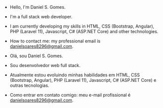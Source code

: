 - Hello, I'm Daniel S. Gomes.
- I'm a full stack web developer.
- I am currently developing my skills in HTML, CSS (Bootstrap, Angular), PHP (Laravel 11), Javascript, C# (ASP.NET Core) and other technologies.
- How to contact me: my professional email is danielsoares8296@gmail.com.



- Olá, sou Daniel S. Gomes.
- Sou desenvolvedor web full stack.
- Atualmente estou evoluindo minhas habilidades em HTML, CSS (Bootstrap, Angular), PHP (Laravel 11), Javascript, C# (ASP.NET Core) e outras tecnologias.
- Como entrar em contato comigo: meu e-mail profissional é danielsoares8296@gmail.com.
